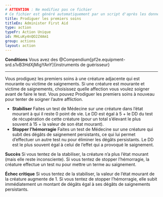 ```yaml
---
# ATTENTION : Ne modifiez pas ce fichier
# Ce fichier est généré automatiquement par un script d'après les données du module Foundry VTT officiel et de sa traduction
title: Prodiguer les premiers soins
titleEn: Administer First Aid
type: action
typeFr: Action Unique
id: MHLuKy4nQO2Z4Am1
group: actions
layout: action
---
```

<p><strong>Conditions</strong>&nbsp;Vous avez des @Compendium[pf2e.equipment-srd.s1vB3HdXjMigYAnY]{instruments de guérisseur}&nbsp;</p><hr><p>Vous prodiguez les premiers soins à une créature adjacente qui est mourante ou victime de saignements. Si une créature est mourante et victime de saignements, choisissez quelle affection vous voulez soigner avant de faire le test. Vous pouvez Prodiguer les premiers soins à nouveau pour tenter de soigner l’autre affliction.</p><ul><li><strong>Stabiliser</strong> Faites un test de Médecine sur une créature dans l’état mourant à qui il reste 0 point de vie. Le DD est égal à 5 + le DD du test de récupération de cette créature (pour un total s’élevant le plus souvent à 15 + la valeur de son état mourant).</li><li><strong>Stopper l'hémorragie</strong> Faites un test de Médecine sur une créature qui subit des dégâts de saignement persistants, ce qui lui permet d’effectuer un autre test nu pour éliminer les dégâts persistants. Le DD est le plus souvent égal à celui de l’effet qui a provoqué le saignement.</li></ul><p><strong>Succès</strong> Si vous tentez de la stabiliser, la créature n’a plus l’état mourant (mais elle reste inconsciente). Si vous tentez de stopper l’hémorragie, la créature effectue un test nu pour mettre un terme au saignement.</p><p><strong>Échec critique</strong>  Si vous tentez de la stabiliser, la valeur de l’état mourant de la créature augmente de 1. Si vous tentez de stopper l’hémorragie, elle subit immédiatement un montant de dégâts égal à ses dégâts de saignements persistants.</p>
